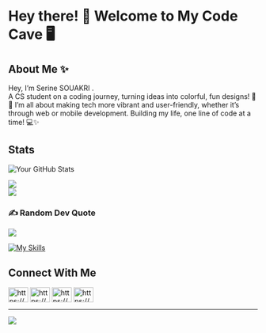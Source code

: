 
# Hey there! 👋 Welcome to My Code Cave 🖥️

## About Me ✨
Hey, I’m Serine SOUAKRI .<br>
A CS student on a coding journey, turning ideas into colorful, fun designs! 🎨🚀 I’m all about making tech more vibrant and user-friendly, whether it’s through web or mobile development. Building my life, one line of code at a time! 💻✨


## Stats
![Your GitHub Stats](https://github-readme-stats.vercel.app/api?username=serine-18&show_icons=true&count_private=true&hide=prs&theme=radical)

![](https://github-readme-streak-stats.herokuapp.com/?user=serine-18&theme=radical&hide_border=false)<br/>![](https://github-readme-stats.vercel.app/api/top-langs/?username=serine-18&theme=radical&hide_border=false&include_all_commits=false&count_private=false&layout=compact)

### ✍️ Random Dev Quote
![](https://quotes-github-readme.vercel.app/api?type=horizontal&theme=radical)


[![My Skills](https://skillicons.dev/icons?i=js,html,css,c,cpp,dart,figma,flutter,git,java,mysql,php,py,react)](https://skillicons.dev)



## Connect With Me  
<p align="left">
<a href="https://linkedin.com/in/https://www.linkedin.com/in/serine-souakri-a02852330" target="blank"><img align="center" src="https://raw.githubusercontent.com/rahuldkjain/github-profile-readme-generator/master/src/images/icons/Social/linked-in-alt.svg" alt="https://www.linkedin.com/in/serine-souakri-a02852330" height="30" width="40" /></a>
<a href="https://fb.com/https://www.facebook.com/profile.php?id=100087040900172" target="blank"><img align="center" src="https://raw.githubusercontent.com/rahuldkjain/github-profile-readme-generator/master/src/images/icons/Social/facebook.svg" alt="https://www.facebook.com/profile.php?id=100087040900172" height="30" width="40" /></a>
<a href="https://instagram.com/https://www.instagram.com/serineskr/profilecard/?igsh=mwkwoxluy29undywmw%3d%3d&fbclid=iwzxh0bgnhzw0cmtaaar1gnmzay_jq2s3nv2xzbd0jm7n1fqcwvxzxur6xyw6l1as4p-s27rffiho_aem_nfrerdhpvl6zhvabvdz0xw" target="blank"><img align="center" src="https://raw.githubusercontent.com/rahuldkjain/github-profile-readme-generator/master/src/images/icons/Social/instagram.svg" alt="https://www.instagram.com/serineskr/profilecard/?igsh=mwkwoxluy29undywmw%3d%3d&fbclid=iwzxh0bgnhzw0cmtaaar1gnmzay_jq2s3nv2xzbd0jm7n1fqcwvxzxur6xyw6l1as4p-s27rffiho_aem_nfrerdhpvl6zhvabvdz0xw" height="30" width="40" /></a>
<a href="https://discord.gg/https://discord.com/users/serine3339" target="blank"><img align="center" src="https://raw.githubusercontent.com/rahuldkjain/github-profile-readme-generator/master/src/images/icons/Social/discord.svg" alt="https://discord.com/users/serine3339" height="30" width="40" /></a>
</p>


---
[![](https://visitcount.itsvg.in/api?id=serine-18&icon=0&color=10)](https://visitcount.itsvg.in)


